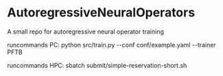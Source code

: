 # AutoregressiveNeuralOperators
A small repo for autoregressive neural operator training

runcommands PC:
python src/train.py --conf conf/example.yaml --trainer PFTB

runcommands HPC:
sbatch submit/simple-reservation-short.sh